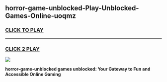 
## horror-game-unblocked-Play-Unblocked-Games-Online-uoqmz
<h3>
<a href="https://premium76.site?title=horror-game-unblocked&ref=25A">CLICK TO PLAY</a></h3>
<hr>

<h3>
<a href="https://premium76.site?title=horror-game-unblocked&ref=25A">CLICK 2 PLAY</a>
  
</h3>

<a href="https://premium76.site?title=horror-game-unblocked&ref=25A"><img src="https://clearcache.store/games.png"></a>


**horror-game-unblocked games unblocked: Your Gateway to Fun and Accessible Online Gaming**
